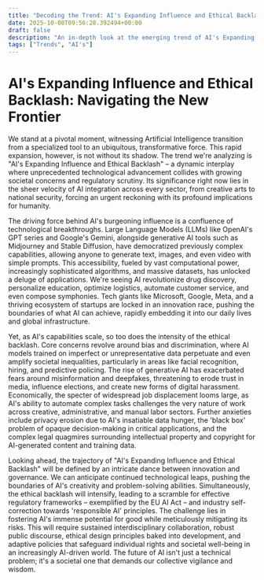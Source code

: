 ```yaml
---
title: "Decoding the Trend: AI's Expanding Influence and Ethical Backlash"
date: 2025-10-08T09:56:28.392494+00:00
draft: false
description: "An in-depth look at the emerging trend of AI's Expanding Influence and Ethical Backlash and what it means for the future."
tags: ["Trends", "AI's"]
---
```


# AI's Expanding Influence and Ethical Backlash: Navigating the New Frontier

We stand at a pivotal moment, witnessing Artificial Intelligence transition from a specialized tool to an ubiquitous, transformative force. This rapid expansion, however, is not without its shadow. The trend we're analyzing is "AI's Expanding Influence and Ethical Backlash" – a dynamic interplay where unprecedented technological advancement collides with growing societal concerns and regulatory scrutiny. Its significance right now lies in the sheer velocity of AI integration across every sector, from creative arts to national security, forcing an urgent reckoning with its profound implications for humanity.

The driving force behind AI's burgeoning influence is a confluence of technological breakthroughs. Large Language Models (LLMs) like OpenAI's GPT series and Google's Gemini, alongside generative AI tools such as Midjourney and Stable Diffusion, have democratized previously complex capabilities, allowing anyone to generate text, images, and even video with simple prompts. This accessibility, fueled by vast computational power, increasingly sophisticated algorithms, and massive datasets, has unlocked a deluge of applications. We're seeing AI revolutionize drug discovery, personalize education, optimize logistics, automate customer service, and even compose symphonies. Tech giants like Microsoft, Google, Meta, and a thriving ecosystem of startups are locked in an innovation race, pushing the boundaries of what AI can achieve, rapidly embedding it into our daily lives and global infrastructure.

Yet, as AI's capabilities scale, so too does the intensity of the ethical backlash. Core concerns revolve around bias and discrimination, where AI models trained on imperfect or unrepresentative data perpetuate and even amplify societal inequalities, particularly in areas like facial recognition, hiring, and predictive policing. The rise of generative AI has exacerbated fears around misinformation and deepfakes, threatening to erode trust in media, influence elections, and create new forms of digital harassment. Economically, the specter of widespread job displacement looms large, as AI's ability to automate complex tasks challenges the very nature of work across creative, administrative, and manual labor sectors. Further anxieties include privacy erosion due to AI's insatiable data hunger, the 'black box' problem of opaque decision-making in critical applications, and the complex legal quagmires surrounding intellectual property and copyright for AI-generated content and training data.

Looking ahead, the trajectory of "AI's Expanding Influence and Ethical Backlash" will be defined by an intricate dance between innovation and governance. We can anticipate continued technological leaps, pushing the boundaries of AI's creativity and problem-solving abilities. Simultaneously, the ethical backlash will intensify, leading to a scramble for effective regulatory frameworks – exemplified by the EU AI Act – and industry self-correction towards 'responsible AI' principles. The challenge lies in fostering AI's immense potential for good while meticulously mitigating its risks. This will require sustained interdisciplinary collaboration, robust public discourse, ethical design principles baked into development, and adaptive policies that safeguard individual rights and societal well-being in an increasingly AI-driven world. The future of AI isn't just a technical problem; it's a societal one that demands our collective vigilance and wisdom.